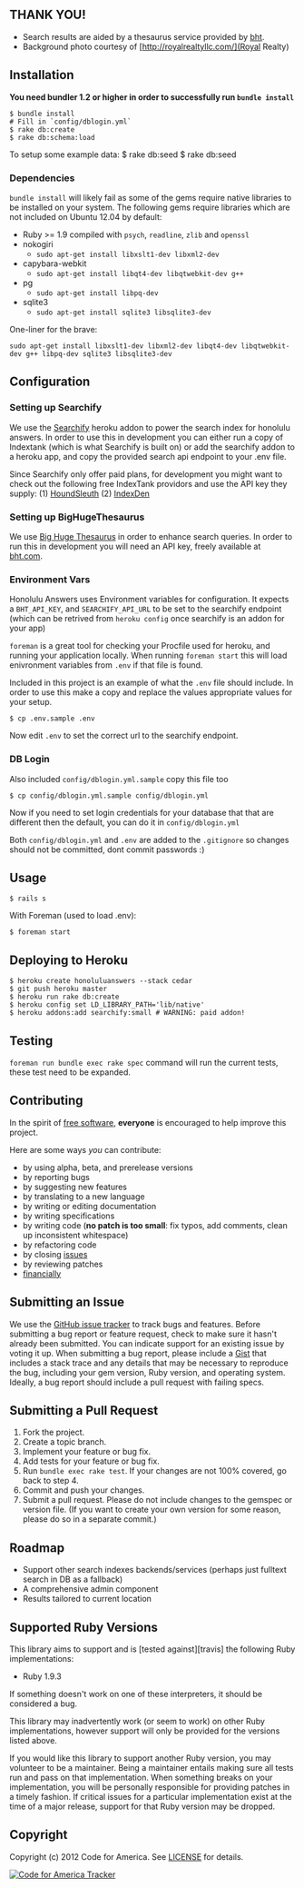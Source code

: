 ## THANK YOU!

* Search results are aided by a thesaurus service provided by [bht](words.bighugelabs.com).
* Background photo courtesy of [http://royalrealtyllc.com/](Royal Realty)


## Installation

**You need bundler 1.2 or higher in order to successfully run `bundle install`**


    $ bundle install
    # Fill in `config/dblogin.yml`
    $ rake db:create
    $ rake db:schema:load


To setup some example data:
    $ rake db:seed
    $ rake db:seed 

### Dependencies

`bundle install` will likely fail as some of the gems require native libraries to be installed on your system.  The following gems require libraries which are not included on Ubuntu 12.04 by default:

* Ruby >= 1.9 compiled with `psych`, `readline`, `zlib` and `openssl`
* nokogiri
  * `sudo apt-get install libxslt1-dev libxml2-dev`
* capybara-webkit
  * `sudo apt-get install libqt4-dev libqtwebkit-dev g++`
* pg
  * `sudo apt-get install libpq-dev`
* sqlite3
  * `sudo apt-get install sqlite3 libsqlite3-dev`

One-liner for the brave:

    sudo apt-get install libxslt1-dev libxml2-dev libqt4-dev libqtwebkit-dev g++ libpq-dev sqlite3 libsqlite3-dev

## Configuration

### Setting up Searchify

We use the [Searchify](https://addons.heroku.com/searchify) heroku addon to power the search index for honolulu answers. In order to use this in development you can either run a copy of Indextank (which is what Searchify is built on) or add the searchify addon to a heroku app, and copy the provided search api endpoint to your .env file. 

Since Searchify only offer paid plans, for development you might want to check out the following free IndexTank providors and use the API key they supply: (1) [HoundSleuth](houndsleuth) (2) [IndexDen](indexden)

[houndsleuth]: http://www.houndsleuth.com/
[indexden]: http://indexden.com/

### Setting up BigHugeThesaurus

We use [Big Huge Thesaurus](bht) in order to enhance search queries.  In order to run this in development you will need an API key, freely available at [bht.com](bht).

[bht]: http://www..com


### Environment Vars

Honolulu Answers uses Environment variables for configuration. It expects a `BHT_API_KEY`, and `SEARCHIFY_API_URL` to be set to the searchify endpoint (which can be retrived from `heroku config` once searchify is an addon for your app)

`foreman` is a great tool for checking your Procfile used for heroku, and running your application locally. When running `foreman start` this will load enivronment variables from `.env` if that file is found.

Included in this project is an example of what the `.env` file should include. In order to use this make a copy and replace the values appropriate values for your setup.

    $ cp .env.sample .env

Now edit `.env` to set the correct url to the searchify endpoint.

### DB Login

Also included `config/dblogin.yml.sample` copy this file too

    $ cp config/dblogin.yml.sample config/dblogin.yml

Now if you need to set login credentials for your database that that are different then the default, you can do it in `config/dblogin.yml`

Both `config/dblogin.yml` and `.env` are added to the `.gitignore` so changes should not be committed, dont commit passwords :)


## Usage
    
    $ rails s

With Foreman (used to load .env):
    
    $ foreman start

## Deploying to Heroku
    
    $ heroku create honoluluanswers --stack cedar
    $ git push heroku master
    $ heroku run rake db:create
    $ heroku config set LD_LIBRARY_PATH='lib/native'
    $ heroku addons:add searchify:small # WARNING: paid addon!

## Testing

`foreman run bundle exec rake spec` command will run the current tests, these test need to be expanded.

## Contributing
In the spirit of [free software][free-sw], **everyone** is encouraged to help
improve this project.

[free-sw]: http://www.fsf.org/licensing/essays/free-sw.html

Here are some ways *you* can contribute:

* by using alpha, beta, and prerelease versions
* by reporting bugs
* by suggesting new features
* by translating to a new language
* by writing or editing documentation
* by writing specifications
* by writing code (**no patch is too small**: fix typos, add comments, clean up
  inconsistent whitespace)
* by refactoring code
* by closing [issues][]
* by reviewing patches
* [financially][]

[issues]: https://github.com/codeforamerica/honolulu_answers/issues
[financially]: https://secure.codeforamerica.org/page/contribute

## Submitting an Issue
We use the [GitHub issue tracker][issues] to track bugs and features. Before
submitting a bug report or feature request, check to make sure it hasn't
already been submitted. You can indicate support for an existing issue by
voting it up. When submitting a bug report, please include a [Gist][] that
includes a stack trace and any details that may be necessary to reproduce the
bug, including your gem version, Ruby version, and operating system. Ideally, a
bug report should include a pull request with failing specs.

[gist]: https://gist.github.com/

## Submitting a Pull Request
1. Fork the project.
2. Create a topic branch.
3. Implement your feature or bug fix.
4. Add tests for your feature or bug fix.
5. Run `bundle exec rake test`. If your changes are not 100% covered, go back
   to step 4.
6. Commit and push your changes.
7. Submit a pull request. Please do not include changes to the gemspec or
   version file. (If you want to create your own version for some reason,
   please do so in a separate commit.)

## Roadmap
* Support other search indexes backends/services (perhaps just fulltext search in DB as a fallback)
* A comprehensive admin component
* Results tailored to current location

## Supported Ruby Versions
This library aims to support and is [tested against][travis] the following Ruby
implementations:

 * Ruby 1.9.3

If something doesn't work on one of these interpreters, it should be considered
a bug.

This library may inadvertently work (or seem to work) on other Ruby
implementations, however support will only be provided for the versions listed
above.

If you would like this library to support another Ruby version, you may
volunteer to be a maintainer. Being a maintainer entails making sure all tests
run and pass on that implementation. When something breaks on your
implementation, you will be personally responsible for providing patches in a
timely fashion. If critical issues for a particular implementation exist at the
time of a major release, support for that Ruby version may be dropped.

## Copyright
Copyright (c) 2012 Code for America. See [LICENSE][] for details.

[license]: https://github.com/codeforamerica/cfa_template/blob/master/LICENSE.mkd

[![Code for America Tracker](http://stats.codeforamerica.org/codeforamerica/honolulu_answers.png)][tracker]

[tracker]: http://stats.codeforamerica.org/projects/honolulu_answers
